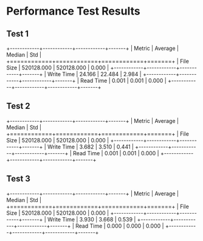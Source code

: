 # Performance Test Results

## Test 1

+------------+------------+------------+-------+
| Metric     |    Average |     Median |   Std |
+============+============+============+=======+
| File Size  | 520128.000 | 520128.000 | 0.000 |
+------------+------------+------------+-------+
| Write Time |     24.166 |     22.484 | 2.984 |
+------------+------------+------------+-------+
| Read Time  |      0.001 |      0.001 | 0.000 |
+------------+------------+------------+-------+

## Test 2

+------------+------------+------------+-------+
| Metric     |    Average |     Median |   Std |
+============+============+============+=======+
| File Size  | 520128.000 | 520128.000 | 0.000 |
+------------+------------+------------+-------+
| Write Time |      3.682 |      3.510 | 0.441 |
+------------+------------+------------+-------+
| Read Time  |      0.001 |      0.001 | 0.000 |
+------------+------------+------------+-------+

## Test 3

+------------+------------+------------+-------+
| Metric     |    Average |     Median |   Std |
+============+============+============+=======+
| File Size  | 520128.000 | 520128.000 | 0.000 |
+------------+------------+------------+-------+
| Write Time |      3.930 |      3.668 | 0.539 |
+------------+------------+------------+-------+
| Read Time  |      0.000 |      0.000 | 0.000 |
+------------+------------+------------+-------+

